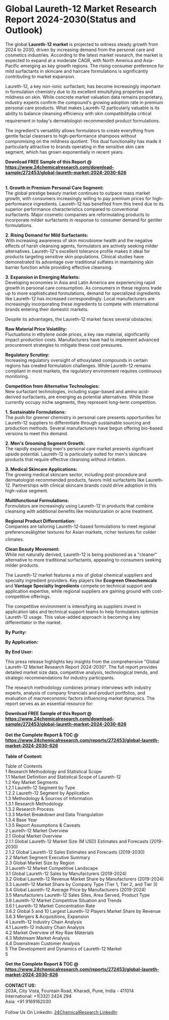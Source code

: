 <h1>Global Laureth-12 Market Research Report 2024-2030(Status and Outlook)</h1><p>The global <strong>Laureth-12 market</strong> is projected to witness steady growth from 2024 to 2030, driven by increasing demand from the personal care and cosmetics industries. According to the latest market research, the market is expected to expand at a moderate CAGR, with North America and Asia-Pacific emerging as key growth regions. The rising consumer preference for mild surfactants in skincare and haircare formulations is significantly contributing to market expansion.</p><p>Laureth-12, a key non-ionic surfactant, has become increasingly important in formulation chemistry due to its excellent emulsifying properties and mildness on skin. While concrete market valuation data remains proprietary, industry experts confirm the compound's growing adoption rate in premium personal care products. What makes Laureth-12 particularly valuable is its ability to balance cleansing efficiency with skin compatibilityâa critical requirement in today's dermatologist-recommended product formulations.</p><p>The ingredient's versatility allows formulators to create everything from gentle facial cleansers to high-performance shampoos without compromising on the mildness quotient. This dual functionality has made it particularly attractive to brands operating in the sensitive skin care segment, which has grown exponentially in recent years.</p><div><b>Download FREE Sample of this Report @ 
            <a href="https://www.24chemicalresearch.com/download-sample/272453/global-laureth-market-2024-2030-626">
            https://www.24chemicalresearch.com/download-sample/272453/global-laureth-market-2024-2030-626</a></b></div><br><p><strong>1. Growth in Premium Personal Care Segment:</strong><br>
The global prestige beauty market continues to outpace mass market growth, with consumers increasingly willing to pay premium prices for high-performance ingredients. Laureth-12 has benefited from this trend due to its superior performance characteristics compared to conventional surfactants. Major cosmetic companies are reformulating products to incorporate milder surfactants in response to consumer demand for gentler formulations.</p><p><strong>2. Rising Demand for Mild Surfactants:</strong><br>
With increasing awareness of skin microbiome health and the negative effects of harsh cleansing agents, formulators are actively seeking milder alternatives. Laureth-12's excellent tolerance profile makes it ideal for products targeting sensitive skin populations. Clinical studies have demonstrated its advantage over traditional sulfates in maintaining skin barrier function while providing effective cleansing.</p><p><strong>3. Expansion in Emerging Markets:</strong><br>
Developing economies in Asia and Latin America are experiencing rapid growth in personal care consumption. As consumers in these regions trade up to more sophisticated formulations, demand for specialized ingredients like Laureth-12 has increased correspondingly. Local manufacturers are increasingly incorporating these ingredients to compete with international brands entering their domestic markets.</p><p>Despite its advantages, the Laureth-12 market faces several obstacles:</p><p><strong>Raw Material Price Volatility:</strong><br>
    Fluctuations in ethylene oxide prices, a key raw material, significantly impact production costs. Manufacturers have had to implement advanced procurement strategies to mitigate these cost pressures.</p><p><strong>Regulatory Scrutiny:</strong><br>
    Increasing regulatory oversight of ethoxylated compounds in certain regions has created formulation challenges. While Laureth-12 remains compliant in most markets, the regulatory environment requires continuous monitoring.</p><p><strong>Competition from Alternative Technologies:</strong><br>
    New surfactant technologies, including sugar-based and amino acid-derived surfactants, are emerging as potential alternatives. While these currently occupy niche segments, they represent long-term competition.</p><p><strong>1. Sustainable Formulations:</strong><br>
The push for greener chemistry in personal care presents opportunities for Laureth-12 suppliers to differentiate through sustainable sourcing and production methods. Several manufacturers have begun offering bio-based versions to meet this demand.</p><p><strong>2. Men's Grooming Segment Growth:</strong><br>
The rapidly expanding men's personal care market presents significant upside potential. Laureth-12 is particularly suited for men's skincare products that require effective cleansing without irritation.</p><p><strong>3. Medical Skincare Applications:</strong><br>
The growing medical skincare sector, including post-procedure and dermatologist-recommended products, favors mild surfactants like Laureth-12. Partnerships with clinical skincare brands could drive adoption in this high-value segment.</p><p><strong>Multifunctional Formulations:</strong><br>
    Formulators are increasingly using Laureth-12 in products that combine cleansing with additional benefits like moisturization or acne treatment.</p><p><strong>Regional Product Differentiation:</strong><br>
    Companies are tailoring Laureth-12-based formulations to meet regional preferencesâlighter textures for Asian markets, richer textures for colder climates.</p><p><strong>Clean Beauty Movement:</strong><br>
    While not naturally derived, Laureth-12 is being positioned as a "cleaner" alternative to more traditional surfactants, appealing to consumers seeking milder products.</p><p>The Laureth-12 market features a mix of global chemical suppliers and specialty ingredient providers. Key players like <strong>Ecogreen Oleochemicals</strong> and <strong>Vantage Specialty Ingredients</strong> compete on technical support and application expertise, while regional suppliers are gaining ground with cost-competitive offerings.</p><p>The competitive environment is intensifying as suppliers invest in application labs and technical support teams to help formulators optimize Laureth-12 usage. This value-added approach is becoming a key differentiator in the market.</p><p><strong>By Purity:</strong></p><p><strong>By Application:</strong></p><p><strong>By End User:</strong></p><p>This press release highlights key insights from the comprehensive "Global Laureth-12 Market Research Report 2024-2030". The full report provides detailed market size data, competitive analysis, technological trends, and strategic recommendations for industry participants.</p><p>The research methodology combines primary interviews with industry experts, analysis of company financials and product portfolios, and evaluation of macroeconomic factors influencing market dynamics. The report serves as an essential resource for:</p><div><b>Download FREE Sample of this Report @ 
            <a href="https://www.24chemicalresearch.com/download-sample/272453/global-laureth-market-2024-2030-626">
            https://www.24chemicalresearch.com/download-sample/272453/global-laureth-market-2024-2030-626</a></b></div><br><div><b>Get the Complete Report & TOC @ 
            <a href="https://www.24chemicalresearch.com/reports/272453/global-laureth-market-2024-2030-626">
            https://www.24chemicalresearch.com/reports/272453/global-laureth-market-2024-2030-626</a></b></div><br>
            <b>Table of Content:</b><p>Table of Contents<br />
1 Research Methodology and Statistical Scope<br />
1.1 Market Definition and Statistical Scope of Laureth-12<br />
1.2 Key Market Segments<br />
1.2.1 Laureth-12 Segment by Type<br />
1.2.2 Laureth-12 Segment by Application<br />
1.3 Methodology & Sources of Information<br />
1.3.1 Research Methodology<br />
1.3.2 Research Process<br />
1.3.3 Market Breakdown and Data Triangulation<br />
1.3.4 Base Year<br />
1.3.5 Report Assumptions & Caveats<br />
2 Laureth-12 Market Overview<br />
2.1 Global Market Overview<br />
2.1.1 Global Laureth-12 Market Size (M USD) Estimates and Forecasts (2019-2030)<br />
2.1.2 Global Laureth-12 Sales Estimates and Forecasts (2019-2030)<br />
2.2 Market Segment Executive Summary<br />
2.3 Global Market Size by Region<br />
3 Laureth-12 Market Competitive Landscape<br />
3.1 Global Laureth-12 Sales by Manufacturers (2019-2024)<br />
3.2 Global Laureth-12 Revenue Market Share by Manufacturers (2019-2024)<br />
3.3 Laureth-12 Market Share by Company Type (Tier 1, Tier 2, and Tier 3)<br />
3.4 Global Laureth-12 Average Price by Manufacturers (2019-2024)<br />
3.5 Manufacturers Laureth-12 Sales Sites, Area Served, Product Type<br />
3.6 Laureth-12 Market Competitive Situation and Trends<br />
3.6.1 Laureth-12 Market Concentration Rate<br />
3.6.2 Global 5 and 10 Largest Laureth-12 Players Market Share by Revenue<br />
3.6.3 Mergers & Acquisitions, Expansion<br />
4 Laureth-12 Industry Chain Analysis<br />
4.1 Laureth-12 Industry Chain Analysis<br />
4.2 Market Overview of Key Raw Materials<br />
4.3 Midstream Market Analysis<br />
4.4 Downstream Customer Analysis<br />
5 The Development and Dynamics of Laureth-12 Market <br />
5</p><div><b>Get the Complete Report & TOC @ 
            <a href="https://www.24chemicalresearch.com/reports/272453/global-laureth-market-2024-2030-626">
            https://www.24chemicalresearch.com/reports/272453/global-laureth-market-2024-2030-626</a></b></div><br><b>CONTACT US:</b><br>
            203A, City Vista, Fountain Road, Kharadi, Pune, India - 411014<br>
            International: +1(332) 2424 294<br>
            Asia: +91 9169162030 <br><br>
            Follow Us On LinkedIn: <a href="https://www.linkedin.com/company/24chemicalresearch/">24ChemicalResearch LinkedIn</a>